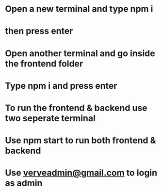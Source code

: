 # Open a new terminal and type npm i
# then press enter
# Open another terminal and go inside the frontend folder
# Type npm i and press enter
# To run the frontend & backend use two seperate terminal
# Use npm start to run both frontend & backend
# Use verveadmin@gmail.com to login as admin
